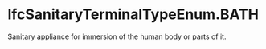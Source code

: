 IfcSanitaryTerminalTypeEnum.BATH
================================
Sanitary appliance for immersion of the human body or parts of it.


